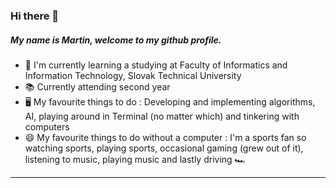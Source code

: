 ### Hi there 👋

##### My name is Martin, welcome to my github profile.

<!--
**mpodmanicky/mpodmanicky** is a ✨ _special_ ✨ repository because its `README.md` (this file) appears on your GitHub profile.

Here are some ideas to get you started:

- 🔭 I’m currently working on ...
- 🌱 I’m currently learning ...
- 👯 I’m looking to collaborate on ...
- 🤔 I’m looking for help with ...
- 💬 Ask me about ...
- 📫 How to reach me: ...
- 😄 Pronouns: ...
- ⚡ Fun fact: ...
-->
- 🌱 I'm currently learning a studying at Faculty of Informatics and Information Technology, Slovak Technical University
- 📚 Currently attending second year
- 🖥️ My favourite things to do : Developing and implementing algorithms, AI, playing around in Terminal (no matter which) and tinkering with computers
- 😄 My favourite things to do without a computer : I'm a sports fan so watching sports, playing sports, occasional gaming (grew out of it), listening to music, playing music and lastly driving 🏎️
---
